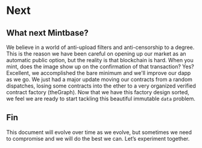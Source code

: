 # Next

## What next Mintbase?

We believe in a world of anti-upload filters and anti-censorship to a degree. This is the reason we have been careful on opening up our market as an automatic public option, but the reality is that blockchain is hard. When you mint, does the image show up on the confirmation of that transaction? Yes? Excellent, we accomplished the bare minimum and we'll improve our dapp as we go. We just had a major update moving our contracts from a random dispatches, losing some contracts into the ether to a very organized verified contract factory \(theGraph\). Now that we have this factory design sorted, we feel we are ready to start tackling this beautiful immutable `data` problem.  

##  Fin

This document will evolve over time as we evolve,  but sometimes we need to compromise and we will do the best we can. Let’s experiment together.

